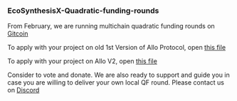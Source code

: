 ### **EcoSynthesisX-Quadratic-funding-rounds**

From February, we are running multichain quadratic funding rounds on [Gitcoin](https://explorer.gitcoin.co)

To apply with your project on old 1st Version of Allo Protocol, open [this file](https://github.com/EcoSynthesisX/Public-good-funding-activity/blob/main/AlloV1.md)

To apply with your project on Allo V2, open [this file](https://github.com/EcoSynthesisX/Public-good-funding-activity/blob/main/AlloV2.md)

Consider to vote and donate. We are also ready to support and guide you in case you are willing to deliver your own local QF round. 
Please contact us on [Discord](https://discord.gg/MhpZquFf) 
